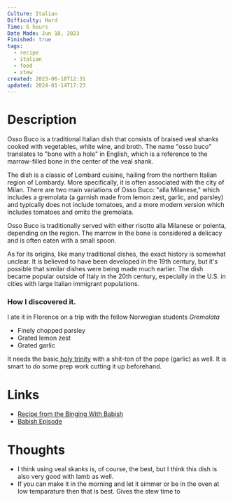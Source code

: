 ```yaml
---
Culture: Italian
Difficulty: Hard
Time: 6 hours
Date Made: Jun 18, 2023
Finished: true
tags:
  - recipe
  - italian
  - food
  - stew
created: 2023-06-18T12:31
updated: 2024-01-14T17:23
---
```

# Description
Osso Buco is a traditional Italian dish that consists of braised veal shanks cooked with vegetables, white wine, and broth. The name "osso buco" translates to "bone with a hole" in English, which is a reference to the marrow-filled bone in the center of the veal shank.

The dish is a classic of Lombard cuisine, hailing from the northern Italian region of Lombardy. More specifically, it is often associated with the city of Milan. There are two main variations of Osso Buco: "alla Milanese," which includes a gremolata (a garnish made from lemon zest, garlic, and parsley) and typically does not include tomatoes, and a more modern version which includes tomatoes and omits the gremolata.

Osso Buco is traditionally served with either risotto alla Milanese or polenta, depending on the region. The marrow in the bone is considered a delicacy and is often eaten with a small spoon.

As for its origins, like many traditional dishes, the exact history is somewhat unclear. It is believed to have been developed in the 19th century, but it's possible that similar dishes were being made much earlier. The dish became popular outside of Italy in the 20th century, especially in the U.S. in cities with large Italian immigrant populations.

### How I discovered it. 
I ate it in Florence on a trip with the fellow Norwegian students 
_Gremolata_
- Finely chopped parsley
- Grated lemon zest 
- Grated garlic

It needs the basic[ holy trinity](https://en.wikipedia.org/wiki/Holy_trinity_(cooking)) with a shit-ton of the pope (garlic) as well. It is smart to do some prep work cutting it up beforehand. 

# Links
- [Recipe from the Binging With Babish](https://www.bingingwithbabish.com/recipes/ossobuco)
- [Babish Episode](https://www.youtube.com/watch?v=Jr9Is6NsFck&t=2s&ab_channel=BabishCulinaryUniverse)
# Thoughts

- I think using veal skanks is, of course, the best, but I think this dish is also very good with lamb as well. 
- If you can make it in the morning and let it simmer or be in the oven at low temparature then that is best. Gives the stew time to 


